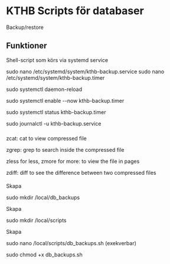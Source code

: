 # KTHB Scripts för databaser
Backup/restore

## Funktioner
Shell-script som körs via systemd service

sudo nano /etc/systemd/system/kthb-backup.service
sudo nano /etc/systemd/system/kthb-backup.timer

sudo systemctl daemon-reload 

sudo systemctl enable --now kthb-backup.timer 

sudo systemctl status kthb-backup.timer 

sudo journalctl -u kthb-backup.service 

###

zcat: cat to view compressed file 

zgrep: grep to search inside the compressed file 

zless for less, zmore for more: to view the file in pages

zdiff: diff to see the difference between two compressed files 

####
Skapa  

sudo mkdir /local/db_backups 

Skapa  

sudo mkdir /local/scripts 

Skapa  

sudo nano /local/scripts/db_backups.sh  (exekverbar) 

sudo chmod +x db_backups.sh 